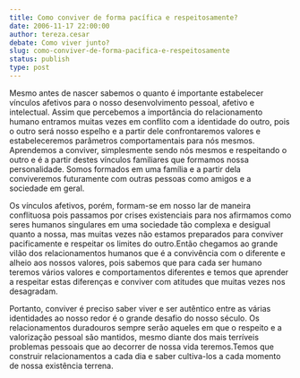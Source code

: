 ```yaml
---
title: Como conviver de forma pacífica e respeitosamente?
date: 2006-11-17 22:00:00
author: tereza.cesar
debate: Como viver junto?
slug: como-conviver-de-forma-pacifica-e-respeitosamente
status: publish 
type: post
---
```


Mesmo antes de nascer sabemos o quanto é importante estabelecer vínculos afetivos para o nosso desenvolvimento pessoal, afetivo e intelectual. Assim que percebemos a importância do relacionamento humano entramos muitas vezes em conflito com a identidade do outro, pois o outro será nosso espelho e a partir dele confrontaremos valores e estabeleceremos parâmetros comportamentais para nós mesmos. Aprendemos a conviver, simplesmente sendo nós mesmos e respeitando o outro e é a partir destes vínculos familiares que formamos nossa personalidade. Somos formados em uma família e a partir dela conviveremos futuramente com outras pessoas como amigos e a sociedade em geral.  

Os vínculos afetivos, porém, formam-se em nosso lar de maneira conflituosa pois passamos por crises existenciais para nos afirmamos como seres humanos singulares em uma sociedade tão complexa e desigual quanto a nossa, mas muitas vezes não estamos preparados para conviver pacificamente e respeitar os limites do outro.Então chegamos ao grande vilão dos relacionamentos humanos que é a convivência com o diferente e alheio aos nossos valores, pois sabemos que para cada ser humano teremos vários valores e comportamentos diferentes e temos que aprender a respeitar estas diferenças e conviver com atitudes que muitas vezes nos desagradam.  

Portanto, conviver é preciso saber viver e ser autêntico entre as várias identidades ao nosso redor é o grande desafio do nosso século. Os relacionamentos duradouros sempre serão aqueles em que o respeito e a valorização pessoal são mantidos, mesmo diante dos mais terríveis problemas pessoais que ao decorrer de nossa vida teremos.Temos que construir relacionamentos a cada dia e saber cultiva-los a cada momento de nossa existência terrena.
